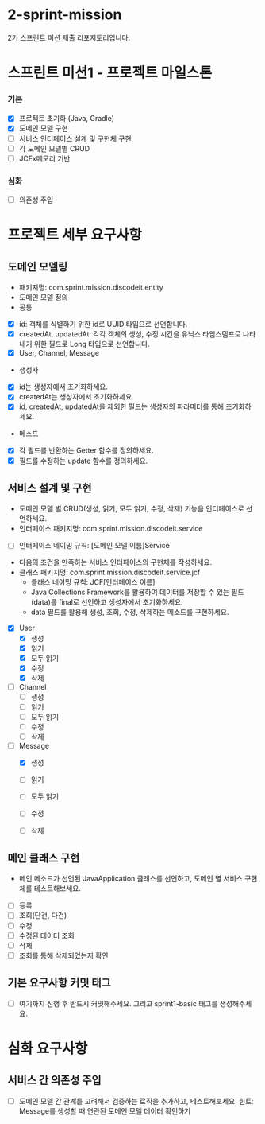 # 2-sprint-mission
2기 스프린트 미션 제출 리포지토리입니다.

# 스프린트 미션1 - 프로젝트 마일스톤
### 기본
- [x] 프로젝트 초기화 (Java, Gradle)
- [x] 도메인 모델 구현
- [ ] 서비스 인터페이스 설계 및 구현체 구현
- [ ] 각 도메인 모델별 CRUD
- [ ] JCFx메모리 기반

### 심화
- [ ] 의존성 주입

# 프로젝트 세부 요구사항
## 도메인 모델링
- 패키지명: com.sprint.mission.discodeit.entity
- 도메인 모델 정의
- 공통
- [x] id: 객체를 식별하기 위한 id로 UUID 타입으로 선언합니다.
- [x] createdAt, updatedAt: 각각 객체의 생성, 수정 시간을 유닉스 타임스탬프로 나타내기 위한 필드로 Long 타입으로 선언합니다.
- [x] User, Channel, Message

- 생성자
- [x] id는 생성자에서 초기화하세요.
- [x] createdAt는 생성자에서 초기화하세요.
- [x] id, createdAt, updatedAt을 제외한 필드는 생성자의 파라미터를 통해 초기화하세요.

- 메소드
- [x] 각 필드를 반환하는 Getter 함수를 정의하세요.
- [x] 필드를 수정하는 update 함수를 정의하세요.

## 서비스 설계 및 구현
-  도메인 모델 별 CRUD(생성, 읽기, 모두 읽기, 수정, 삭제) 기능을 인터페이스로 선언하세요.
  - 인터페이스 패키지명: com.sprint.mission.discodeit.service
  - [ ] 인터페이스 네이밍 규칙: [도메인 모델 이름]Service


-  다음의 조건을 만족하는 서비스 인터페이스의 구현체를 작성하세요.
  - 클래스 패키지명: com.sprint.mission.discodeit.service.jcf
    - 클래스 네이밍 규칙: JCF[인터페이스 이름]
    - Java Collections Framework를 활용하여 데이터를 저장할 수 있는 필드(data)를 final로 선언하고 생성자에서 초기화하세요.
    - data 필드를 활용해 생성, 조회, 수정, 삭제하는 메소드를 구현하세요.


- [x] User 
  - [x] 생성 
  - [x] 읽기
  - [x] 모두 읽기
  - [x] 수정
  - [x] 삭제 
- [ ] Channel 
  - [ ] 생성
  - [ ] 읽기
  - [ ] 모두 읽기
  - [ ] 수정
  - [ ] 삭제
- [ ] Message
  - [x] 생성
  - [ ] 읽기
  - [ ] 모두 읽기
  - [ ] 수정
  - [ ] 삭제

  
## 메인 클래스 구현
- 메인 메소드가 선언된 JavaApplication 클래스를 선언하고, 도메인 별 서비스 구현체를 테스트해보세요.
- [ ] 등록
- [ ] 조회(단건, 다건)
- [ ] 수정
- [ ] 수정된 데이터 조회
- [ ] 삭제
- [ ] 조회를 통해 삭제되었는지 확인

## 기본 요구사항 커밋 태그
- [ ] 여기까지 진행 후 반드시 커밋해주세요. 그리고 sprint1-basic 태그를 생성해주세요.
  
# 심화 요구사항
## 서비스 간 의존성 주입
- [ ] 도메인 모델 간 관계를 고려해서 검증하는 로직을 추가하고, 테스트해보세요.
  힌트: Message를 생성할 때 연관된 도메인 모델 데이터 확인하기